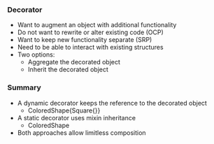 ### Decorator

- Want to augment an object with additional functionality
- Do not want to rewrite or alter existing code (OCP)
- Want to keep new functionality separate (SRP)
- Need to be able to interact with existing structures
- Two options:
  - Aggregate the decorated object
  - Inherit the decorated object

### Summary 
- A dynamic decorator keeps the reference to the decorated object
  - ColoredShape{Square{}}
- A static decorator uses mixin inheritance
  - ColoredShape<Square>
- Both approaches allow limitless composition
